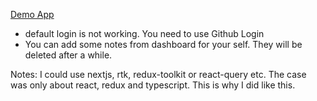 
[Demo App](https://playtomic.feyz.cf)
- default login is not working. You need to use Github Login
- You can add some notes from dashboard for your self. They will be deleted after a while.

Notes: I could use nextjs, rtk, redux-toolkit or react-query etc. The case was only about react, redux and typescript. This is why I did like this.
